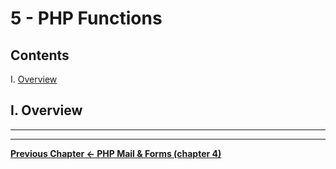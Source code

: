 # 5 - PHP Functions

## Contents
<!--- Local Navigation --->
I. [Overview](#section1)

## I. <a id="section1">Overview


<hr><hr>

**[Previous Chapter <- PHP Mail & Forms (chapter 4)](php-4.md)**
